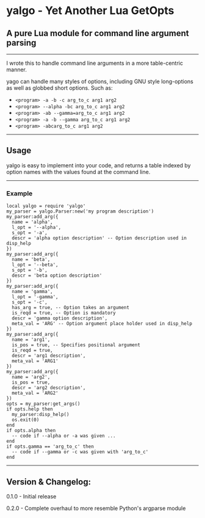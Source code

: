 yalgo - Yet Another Lua GetOpts
====

A pure Lua module for command line argument parsing
----

***

I wrote this to handle command line arguments in a more table-centric manner.

yago can handle many styles of options, including GNU style long-options as well
as globbed short options. Such as:

* `<program> -a -b -c arg_to_c arg1 arg2`
* `<program> --alpha -bc arg_to_c arg1 arg2`
* `<program> -ab --gamma=arg_to_c arg1 arg2`
* `<program> -a -b --gamma arg_to_c arg1 arg2`
* `<program> -abcarg_to_c arg1 arg2`

***

Usage
----
yalgo is easy to implement into your code, and returns a table indexed by option
names with the values found at the command line.

***

### Example ###
    local yalgo = require 'yalgo'
    my_parser = yalgo.Parser:new('my program description')
    my_parser:add_arg({
      name = 'alpha',
      l_opt = '--alpha',
      s_opt = '-a',
      descr = 'alpha option description' -- Option description used in disp_help
    })
    my_parser:add_arg({
      name = 'beta',
      l_opt = '--beta',
      s_opt = '-b',
      descr = 'beta option description'
    })
    my_parser:add_arg({
      name = 'gamma',
      l_opt = '-gamma',
      s_opt = '-c',
      has_arg = true, -- Option takes an argument
      is_reqd = true, -- Option is mandatory
      descr = 'gamma option description',
      meta_val = 'ARG' -- Option argument place holder used in disp_help
    })
    my_parser:add_arg({
      name = 'arg1',
      is_pos = true, -- Specifies positional argument
      is_reqd = true,
      descr = 'arg1 description',
      meta_val = 'ARG1'
    })
    my_parser:add_arg({
      name = 'arg2',
      is_pos = true,
      descr = 'arg2 description',
      meta_val = 'ARG2'
    })
    opts = my_parser:get_args()
    if opts.help then
      my_parser:disp_help()
      os.exit(0)
    end
    if opts.alpha then
      -- code if --alpha or -a was given ...
    end
    if opts.gamma == 'arg_to_c' then
      -- code if --gamma or -c was given with 'arg_to_c'
    end

***

Version & Changelog:
---
0.1.0 - Initial release

0.2.0 - Complete overhaul to more resemble Python's argparse module
